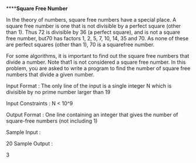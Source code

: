 ********************Square Free Number****************

In the theory of numbers, square free numbers have a special place. A square free number is one that is not divisible
by a perfect square (other than 1). Thus 72 is divisible by 36 (a perfect square), and is not a square free number, 
but70 has factors 1, 2, 5, 7, 10, 14, 35 and 70. As none of these are perfect squares (other than 1), 70 is a squarefree number.


For some algorithms, it is important to find out the square free numbers that divide a number. Note that1 is 
not considered a square free number. In this problem, you are asked to write a program to find the number of 
square free numbers that divide a given number.

Input Format : The only line of the input is a single integer N which is divisible by no prime number larger than 19

Input Constraints : N < 10^9

Output Format : One line containing an integer that gives the number of square-free numbers (not including 1)

Sample Input :

20
Sample Output :

3
